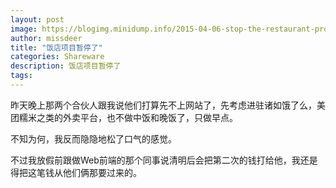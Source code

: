 ```yaml
---
layout: post
image: https://blogimg.minidump.info/2015-04-06-stop-the-restaurant-project.md
author: missdeer
title: "饭店项目暂停了"
categories: Shareware
description: 饭店项目暂停了
tags: 
---
```

昨天晚上那两个合伙人跟我说他们打算先不上网站了，先考虑进驻诸如饿了么，美团糯米之类的外卖平台，也不做中饭和晚饭了，只做早点。

不知为何，我反而隐隐地松了口气的感觉。

不过我放假前跟做Web前端的那个同事说清明后会把第二次的钱打给他，我还是得把这笔钱从他们俩那要过来的。
